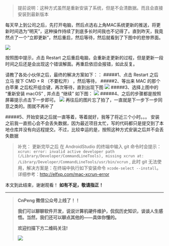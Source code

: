 >提前说明：这种方式虽然是重新安装了系统，但是不会清数据。而且会直接安装到最新版本

每天早上到公司之后，先打开电脑，然后点选右上角MAC系统更新的推送，将更新时间选为“明天”，这种操作持续了到底多长时间我也不记得了。直到昨天，我竟然点了一个“立即更新”，然后重启，然后等待，然后就看到了下图中的悲惨界面。

![](http://upload-images.jianshu.io/upload_images/2551993-e4b49caed81a29fb.png?imageMogr2/auto-orient/strip%7CimageView2/2/w/1240)

按照图中提示，点击 Restart 之后重启电脑，会重新走更新的过程，但是更新一段时间之后还是会出现这个错误解面。再重启依旧会报错，如此反复。

请教了各处小伙伴之后，最终的解决方案如下：：
#####1、点击 Restart 之后 立马 按下 CMD + R （不要松开） ，然后等待，
#####2、等出来 MAC 的那个 白苹果 之后松开组合键，再次等待，直到出现下图
![](http://upload-images.jianshu.io/upload_images/2551993-5235a97988950fdd.png?imageMogr2/auto-orient/strip%7CimageView2/2/w/1240)
#####3、选择上图中的  “重新安装 macOS” , 并点击 “继续” 如下图：
![](http://upload-images.jianshu.io/upload_images/2551993-0da3c81c9b169e7a.png?imageMogr2/auto-orient/strip%7CimageView2/2/w/1240)
#####4、之后的步骤都是按照屏幕提示点击下一步即可。
![](http://upload-images.jianshu.io/upload_images/2551993-6ab1f3044d516708.png?imageMogr2/auto-orient/strip%7CimageView2/2/w/1240)
再往后的图片忘了拍了，一直就是下一步下一步同意之类的。图就不再补了

#####5、开始安装之后就一直等着，等着就好，我等了将近三个小时。。。
安装之前我一直担心会不会丢失数据，因为最近项目太忙，写的代码都只是提交到了本地仓库并没有向远程提交。不过，比较幸运的是，按照这种方式安装之后并不会丢失数据


>补充：
更新完毕之后 在 AndroidStudio 的终端中输入 git 命令时会提示：
 `xcrun: error: invalid active developer path (/Library/Developer/CommandLineTools), missing xcrun at: /Library/Developer/CommandLineTools/usr/bin/xcrun` , 此时 git  无法使用，解决方案是：在终端中执行如下安装命令  `xcode-select --install`。
详细参考：http://elfxp.com/mac-xcrun-error

本文到此结束，谢谢观看！
**如有不足，敬请指正！**

---

>**CnPeng 微信公众号上线了！！**
>
>**我们可以聊聊软件开发，说说计算机硬件维护，侃侃历史知识，谈谈人生感悟。当然，我们还可以聊点其他的——具体你懂的。**
>
>**欢迎扫描下方二维码关注!**
>
>![](http://upload-images.jianshu.io/upload_images/2551993-d4bb113b7a0bf81d.png?imageMogr2/auto-orient/strip%7CimageView2/2/w/1240)



